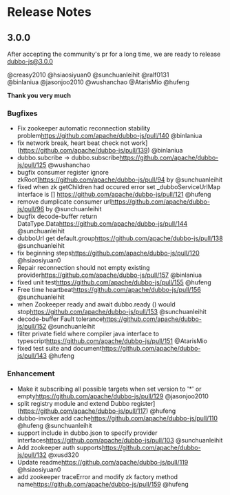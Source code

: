 # Release Notes

## 3.0.0

After accepting the community's pr for a long time, we are ready to release dubbo-js@3.0.0

@creasy2010
@hsiaosiyuan0
@sunchuanleihit
@ralf0131  
@binlaniua
@jasonjoo2010
@wushanchao
@AtarisMio
@hufeng

**Thank you very much**

### Bugfixes

- Fix zookeeper automatic reconnection stability problem<https://github.com/apache/dubbo-js/pull/140> @binlaniua
- fix network break, heart beat check not work](https://github.com/apache/dubbo-js/pull/139) @binlaniua
- dubbo.subcribe -> dubbo.subscribe<https://github.com/apache/dubbo-js/pull/125> @wushanchao
- bugfix consumer register ignore zkRoot]<https://github.com/apache/dubbo-js/pull/94> by @sunchuanleihit
- fixed when zk getChildren had occured error set \_dubboServiceUrlMap interface is [] <https://github.com/apache/dubbo-js/pull/121> @hufeng
- remove dumplicate consumer url<https://github.com/apache/dubbo-js/pull/96> by @sunchuanleihit
- bugfix decode-buffer return DataType.Data<https://github.com/apache/dubbo-js/pull/144> @sunchuanleihit
- dubboUrl get default.group<https://github.com/apache/dubbo-js/pull/138> @sunchuanleihit
- fix beginning steps<https://github.com/apache/dubbo-js/pull/120> @hsiaosiyuan0
- Repair reconnection should not empty existing provider<https://github.com/apache/dubbo-js/pull/157> @binlaniua
- fixed unit test<https://github.com/apache/dubbo-js/pull/155> @hufeng
- Free time heartbeat<https://github.com/apache/dubbo-js/pull/156> @sunchuanleihit
- when Zookeeper ready and await dubbo.ready () would stop<https://github.com/apache/dubbo-js/pull/153> @sunchuanleihit
- decode-buffer Fault tolerance<https://github.com/apache/dubbo-js/pull/152> @sunchuanleihit
- filter private field where compiler java interface to typescript<https://github.com/apache/dubbo-js/pull/151> @AtarisMio
- fixed test suite and document<https://github.com/apache/dubbo-js/pull/143> @hufeng

### Enhancement

- Make it subscribing all possible targets when set version to '\*' or empty<https://github.com/apache/dubbo-js/pull/129> @jasonjoo2010
- split registry module and extend Dubbo register](https://github.com/apache/dubbo-js/pull/117) @hufeng
- dubbo-invoker add cache<https://github.com/apache/dubbo-js/pull/110> @hufeng @sunchuanleihit
- support include in dubbo.json to specify provider interfaces<https://github.com/apache/dubbo-js/pull/103> @sunchuanleihit
- Add zookeeper auth supports<https://github.com/apache/dubbo-js/pull/132> @xusd320
- Update readme<https://github.com/apache/dubbo-js/pull/119> @hsiaosiyuan0
- add zookeeper traceError and modify zk factory method name<https://github.com/apache/dubbo-js/pull/159> @hufeng
